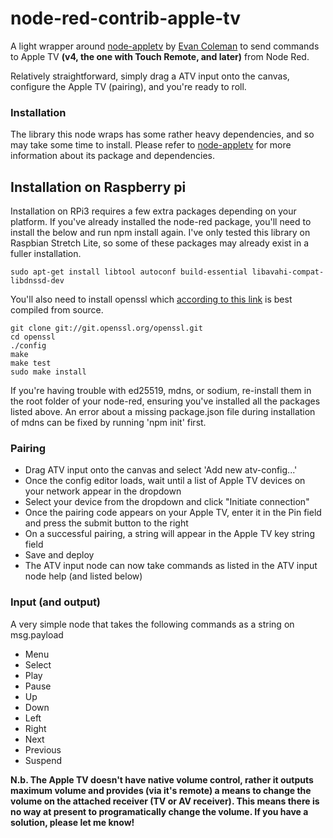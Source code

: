 
# node-red-contrib-apple-tv

A light wrapper around [node-appletv](https://github.com/edc1591/node-appletv) by [Evan Coleman](https://github.com/edc1591) to send commands to Apple TV **(v4, the one with Touch Remote, and later)** from Node Red.

Relatively straightforward, simply drag a ATV input onto the canvas, configure the Apple TV (pairing), and you're ready to roll.

### Installation
The library this node wraps has some rather heavy dependencies, and so may take some time to install. Please refer to [node-appletv](https://github.com/edc1591/node-appletv) for more information about its package and dependencies.

## Installation on Raspberry pi
Installation on RPi3 requires a few extra packages depending on your platform. If you've already installed the node-red package, you'll need to install the below and run npm install again.
I've only tested this library on Raspbian Stretch Lite, so some of these packages may already exist in a fuller installation.

```
sudo apt-get install libtool autoconf build-essential libavahi-compat-libdnssd-dev
```

You'll also need to install openssl which [according to this link](https://raspberrypi.stackexchange.com/questions/66782/how-to-install-openssl-1-0-2-on-raspberry-pi3?rq=1) is best compiled from source.
```
git clone git://git.openssl.org/openssl.git
cd openssl
./config
make
make test
sudo make install
```

If you're having trouble with ed25519, mdns, or sodium, re-install them in the root folder of your node-red, ensuring you've installed all the packages listed above. An error about a missing package.json file during installation of mdns can be fixed by running 'npm init' first.

### Pairing
-   Drag ATV input onto the canvas and select 'Add new atv-config...'
-   Once the config editor loads, wait until a list of Apple TV devices on your network appear in the dropdown
-   Select your device from the dropdown and click "Initiate connection"
-   Once the pairing code appears on your Apple TV, enter it in the Pin field and press the submit button to the right
-   On a successful pairing, a string will appear in the Apple TV key string field
-   Save and deploy
-   The ATV input node can now take commands as listed in the ATV input node help (and listed below)

### Input (and output)
A very simple node that takes the following commands as a string on msg.payload
-   Menu
-   Select
-   Play
-   Pause
-   Up
-   Down
-   Left
-   Right
-   Next
-   Previous
-   Suspend

**N.b. The Apple TV doesn't have native volume control, rather it outputs maximum volume and provides (via it's remote) a means to change the volume on the attached receiver (TV or AV receiver). This means there is no way at present to programatically change the volume. If you have a solution, please let me know!**
